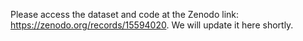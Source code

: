 Please access the dataset and code at the Zenodo link: https://zenodo.org/records/15594020. We will update it here shortly.
